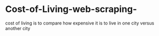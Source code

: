 # Cost-of-Living-web-scraping-
cost of living is to compare how expensive it is to live in one city versus another city
